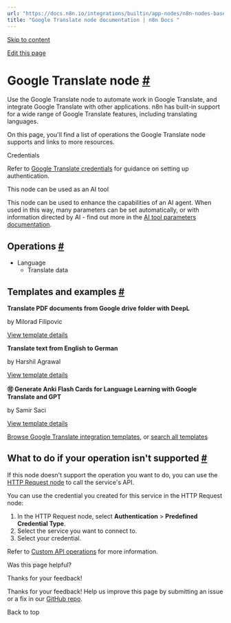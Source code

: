 ```yaml
---
url: "https://docs.n8n.io/integrations/builtin/app-nodes/n8n-nodes-base.googletranslate/"
title: "Google Translate node documentation | n8n Docs "
---
```


[Skip to content](https://docs.n8n.io/integrations/builtin/app-nodes/n8n-nodes-base.googletranslate/#google-translate-node)

[Edit this page](https://github.com/n8n-io/n8n-docs/edit/main/docs/integrations/builtin/app-nodes/n8n-nodes-base.googletranslate.md "Edit this page")

# Google Translate node [\#](https://docs.n8n.io/integrations/builtin/app-nodes/n8n-nodes-base.googletranslate/\#google-translate-node "Permanent link")

Use the Google Translate node to automate work in Google Translate, and integrate Google Translate with other applications. n8n has built-in support for a wide range of Google Translate features, including translating languages.

On this page, you'll find a list of operations the Google Translate node supports and links to more resources.

Credentials

Refer to [Google Translate credentials](https://docs.n8n.io/integrations/builtin/credentials/google/) for guidance on setting up authentication.

This node can be used as an AI tool

This node can be used to enhance the capabilities of an AI agent. When used in this way, many parameters can be set automatically, or with information directed by AI - find out more in the [AI tool parameters documentation](https://docs.n8n.io/advanced-ai/examples/using-the-fromai-function/).

## Operations [\#](https://docs.n8n.io/integrations/builtin/app-nodes/n8n-nodes-base.googletranslate/\#operations "Permanent link")

- Language
  - Translate data

## Templates and examples [\#](https://docs.n8n.io/integrations/builtin/app-nodes/n8n-nodes-base.googletranslate/\#templates-and-examples "Permanent link")

**Translate PDF documents from Google drive folder with DeepL**

by Milorad Filipovic

[View template details](https://n8n.io/workflows/2179-translate-pdf-documents-from-google-drive-folder-with-deepl/)

**Translate text from English to German**

by Harshil Agrawal

[View template details](https://n8n.io/workflows/743-translate-text-from-english-to-german/)

**🉑 Generate Anki Flash Cards for Language Learning with Google Translate and GPT**

by Samir Saci

[View template details](https://n8n.io/workflows/3195-generate-anki-flash-cards-for-language-learning-with-google-translate-and-gpt/)

[Browse Google Translate integration templates](https://n8n.io/integrations/google-translate/), or [search all templates](https://n8n.io/workflows/)

## What to do if your operation isn't supported [\#](https://docs.n8n.io/integrations/builtin/app-nodes/n8n-nodes-base.googletranslate/\#what-to-do-if-your-operation-isnt-supported "Permanent link")

If this node doesn't support the operation you want to do, you can use the [HTTP Request node](https://docs.n8n.io/integrations/builtin/core-nodes/n8n-nodes-base.httprequest/) to call the service's API.

You can use the credential you created for this service in the HTTP Request node:

1. In the HTTP Request node, select **Authentication** \> **Predefined Credential Type**.
2. Select the service you want to connect to.
3. Select your credential.

Refer to [Custom API operations](https://docs.n8n.io/integrations/custom-operations/) for more information.

Was this page helpful?






Thanks for your feedback!






Thanks for your feedback! Help us improve this page by submitting an issue or a fix in our [GitHub repo](https://github.com/n8n-io/n8n-docs).


Back to top